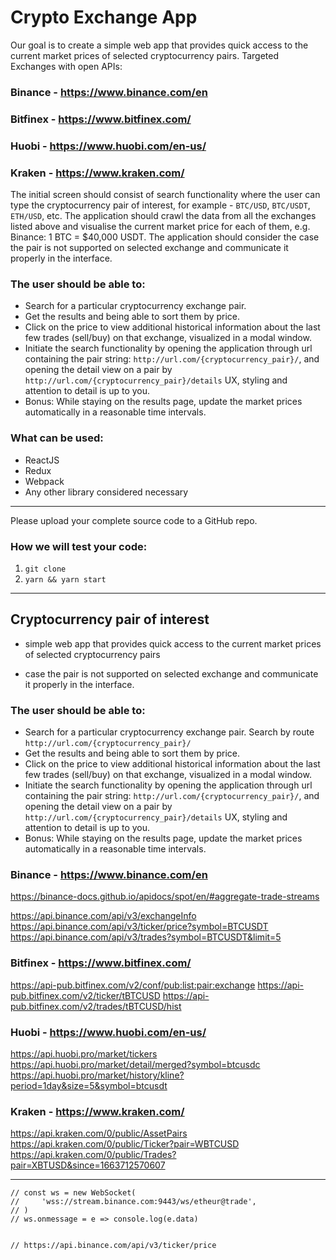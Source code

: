 # Crypto Exchange App

Our goal is to create a simple web app that provides quick access to the current
market prices of selected cryptocurrency pairs. Targeted Exchanges with open
APIs:

### Binance - https://www.binance.com/en

### Bitfinex - https://www.bitfinex.com/

### Huobi - https://www.huobi.com/en-us/

### Kraken - https://www.kraken.com/

The initial screen should consist of search functionality where the user can
type the cryptocurrency pair of interest, for example - `BTC/USD`, `BTC/USDT`,
`ETH/USD`, etc. The application should crawl the data from all the exchanges
listed above and visualise the current market price for each of them, e.g.
Binance: 1 BTC = $40,000 USDT. The application should consider the case the pair
is not supported on selected exchange and communicate it properly in the
interface.

### The user should be able to:

-   Search for a particular cryptocurrency exchange pair.
-   Get the results and being able to sort them by price.
-   Click on the price to view additional historical information about the last
    few trades (sell/buy) on that exchange, visualized in a modal window.
-   Initiate the search functionality by opening the application through url
    containing the pair string: `http://url.com/{cryptocurrency_pair}/`, and
    opening the detail view on a pair by
    `http://url.com/{cryptocurrency_pair}/details` UX, styling and attention to
    detail is up to you.
-   Bonus: While staying on the results page, update the market prices
    automatically in a reasonable time intervals.

### What can be used:

-   ReactJS
-   Redux
-   Webpack
-   Any other library considered necessary

---

Please upload your complete source code to a GitHub repo.

### How we will test your code:

1. `git clone`
2. `yarn && yarn start`

---

## Cryptocurrency pair of interest

-   simple web app that provides quick access to the current market prices of
    selected cryptocurrency pairs

-   case the pair is not supported on selected exchange and communicate it
    properly in the interface.

### The user should be able to:

-   Search for a particular cryptocurrency exchange pair. Search by route
    `http://url.com/{cryptocurrency_pair}/`
-   Get the results and being able to sort them by price.
-   Click on the price to view additional historical information about the last
    few trades (sell/buy) on that exchange, visualized in a modal window.
-   Initiate the search functionality by opening the application through url
    containing the pair string: `http://url.com/{cryptocurrency_pair}/`, and
    opening the detail view on a pair by
    `http://url.com/{cryptocurrency_pair}/details` UX, styling and attention to
    detail is up to you.
-   Bonus: While staying on the results page, update the market prices
    automatically in a reasonable time intervals.

### Binance - https://www.binance.com/en

https://binance-docs.github.io/apidocs/spot/en/#aggregate-trade-streams

https://api.binance.com/api/v3/exchangeInfo
https://api.binance.com/api/v3/ticker/price?symbol=BTCUSDT
https://api.binance.com/api/v3/trades?symbol=BTCUSDT&limit=5

### Bitfinex - https://www.bitfinex.com/

https://api-pub.bitfinex.com/v2/conf/pub:list:pair:exchange
https://api-pub.bitfinex.com/v2/ticker/tBTCUSD
https://api-pub.bitfinex.com/v2/trades/tBTCUSD/hist

### Huobi - https://www.huobi.com/en-us/

https://api.huobi.pro/market/tickers
https://api.huobi.pro/market/detail/merged?symbol=btcusdc
https://api.huobi.pro/market/history/kline?period=1day&size=5&symbol=btcusdt

### Kraken - https://www.kraken.com/

https://api.kraken.com/0/public/AssetPairs
https://api.kraken.com/0/public/Ticker?pair=WBTCUSD
https://api.kraken.com/0/public/Trades?pair=XBTUSD&since=1663712570607

---

    // const ws = new WebSocket(
    //     'wss://stream.binance.com:9443/ws/etheur@trade',
    // )
    // ws.onmessage = e => console.log(e.data)


    // https://api.binance.com/api/v3/ticker/price
